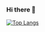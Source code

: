 ### Hi there 👋
[![Top Langs](https://github-readme-stats.vercel.app/api/top-langs/?username=MassimilianoBattelli&layout=compact)](https://github.com/MassimilianoBattelli/github-readme-stats)
<!--
**MassimilianoBattelli/MassimilianoBattelli** is a ✨ _special_ ✨ repository because its `README.md` (this file) appears on your GitHub profile.

Here are some ideas to get you started:

- 🔭 I’m currently working on ...
- 🌱 I’m currently learning ...
- 👯 I’m looking to collaborate on ...
- 🤔 I’m looking for help with ...
- 💬 Ask me about ...
- 📫 How to reach me: ...
- 😄 Pronouns: ...
- ⚡ Fun fact: ...
-->

